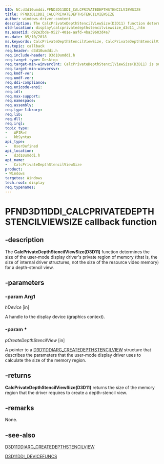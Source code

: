 ```yaml
---
UID: NC:d3d10umddi.PFND3D11DDI_CALCPRIVATEDEPTHSTENCILVIEWSIZE
title: PFND3D11DDI_CALCPRIVATEDEPTHSTENCILVIEWSIZE
author: windows-driver-content
description: The CalcPrivateDepthStencilViewSize(D3D11) function determines the size of the user-mode display driver's private region of memory (that is, the size of internal driver structures, not the size of the resource video memory) for a depth-stencil view.
old-location: display\calcprivatedepthstencilviewsize_d3d11_.htm
ms.assetid: d92e3bde-9527-401e-aafd-4ba39603d4a7
ms.date: 05/10/2018
ms.keywords: CalcPrivateDepthStencilViewSize, CalcPrivateDepthStencilViewSize callback function [Display Devices], PFND3D11DDI_CALCPRIVATEDEPTHSTENCILVIEWSIZE, PFND3D11DDI_CALCPRIVATEDEPTHSTENCILVIEWSIZE callback, UserModeDisplayDriverDx11_Functions_865f13d6-ea1c-4e9f-94b2-7f77d10c8283.xml, d3d10umddi/CalcPrivateDepthStencilViewSize, display.calcprivatedepthstencilviewsize_d3d11_
ms.topic: callback
req.header: d3d10umddi.h
req.include-header: D3d10umddi.h
req.target-type: Desktop
req.target-min-winverclnt: CalcPrivateDepthStencilViewSize(D3D11) is supported beginning with the Windows 7 operating system.
req.target-min-winversvr: 
req.kmdf-ver: 
req.umdf-ver: 
req.ddi-compliance: 
req.unicode-ansi: 
req.idl: 
req.max-support: 
req.namespace: 
req.assembly: 
req.type-library: 
req.lib: 
req.dll: 
req.irql: 
topic_type:
-	APIRef
-	kbSyntax
api_type:
-	UserDefined
api_location:
-	d3d10umddi.h
api_name:
-	CalcPrivateDepthStencilViewSize
product:
- Windows
targetos: Windows
tech.root: display
req.typenames: 
---
```


# PFND3D11DDI_CALCPRIVATEDEPTHSTENCILVIEWSIZE callback function


## -description


The <b>CalcPrivateDepthStencilViewSize(D3D11)</b> function determines the size of the user-mode display driver's private region of memory (that is, the size of internal driver structures, not the size of the resource video memory) for a depth-stencil view.


## -parameters




### -param Arg1

*hDevice* [in]

A handle to the display device (graphics context).

### -param *

*pCreateDepthStencilView* [in]

A pointer to a <a href="https://msdn.microsoft.com/library/windows/hardware/ff542048">D3D11DDIARG_CREATEDEPTHSTENCILVIEW</a> structure that describes the parameters that the user-mode display driver uses to calculate the size of the memory region. 


## -returns



<b>CalcPrivateDepthStencilViewSize(D3D11)</b> returns the size of the memory region that the driver requires to create a depth-stencil view.




## -remarks



None.




## -see-also




<a href="https://msdn.microsoft.com/library/windows/hardware/ff542048">D3D11DDIARG_CREATEDEPTHSTENCILVIEW</a>



<a href="https://msdn.microsoft.com/library/windows/hardware/ff542141">D3D11DDI_DEVICEFUNCS</a>
 

 


